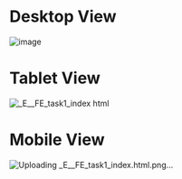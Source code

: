 # Desktop View
![image](https://github.com/HadeeqaImran/GoLang/assets/106611925/ad2c574b-4733-4439-8ca2-7394db9a9cca)

# Tablet View
![_E__FE_task1_index html](https://github.com/HadeeqaImran/GoLang/assets/106611925/4c1581b5-2475-43f4-97e4-f326a27c4eb6)

# Mobile View
![Uploading _E__FE_task1_index.html.png…]()

